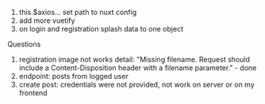 1. this.$axios... set path to nuxt config
2. add more vuetify
3. on login and registration splash data to one object

Questions

1. registration image not works
   detail: "Missing filename. Request should include a Content-Disposition header with a filename parameter." - done
2. endpoint: posts from logged user
3. create post: credentials were not provided, not work on server or on my frontend
